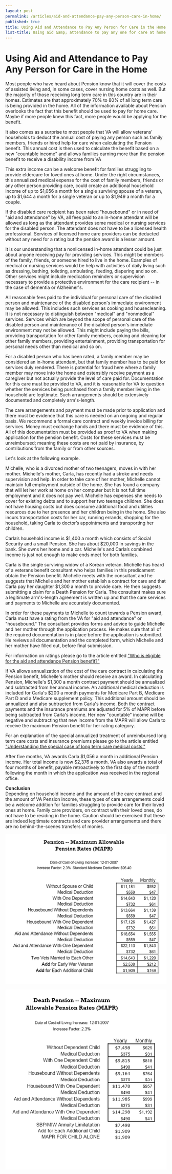 ```yaml
---
layout: post
permalink: /articles/aid-and-attendance-pay-any-person-care-in-home/
published: true
title: Using Aid and Attendance to Pay Any Person for Care in the Home
list-title: Using aid &amp; attendance to pay any one for care at home.
---
```


# Using Aid and Attendance to Pay Any Person for Care in the Home #

Most people who have heard about Pension know that it will cover the costs of assisted living and, in some cases, cover nursing home costs as well. But the majority of those receiving long term care in this country are in their homes. Estimates are that approximately 70% to 80% of all long term care is being provided in the home. All of the information available about Pension overlooks the fact that this benefit should be used to pay for home care. Maybe if more people knew this fact, more people would be applying for the benefit.

It also comes as a surprise to most people that VA will allow veterans’ households to deduct the annual cost of paying any person such as family members, friends or hired help for care when calculating the Pension benefit. This annual cost is then used to calculate the benefit based on a new "countable income" and allows families earning more than the pension benefit to receive a disability income from VA

This extra income can be a welcome benefit for families struggling to provide eldercare for loved ones at home. Under the right circumstances, this annualized medical expense for the cost of family members, friends or any other person providing care, could create an additional household income of up to $1,056 a month for a single surviving spouse of a veteran, up to $1,644 a month for a single veteran or up to $1,949 a month for a couple.

If the disabled care recipient has been rated "housebound" or in need of "aid and attendance" by VA, all fees paid to an in-home attendant will be allowed as long as the attendant provides some medical or nursing services for the disabled person. The attendant does not have to be a licensed health professional. Services of licensed home care providers can be deducted without any need for a rating but the pension award is a lesser amount.

It is our understanding that a nonlicensed in-home attendant could be just about anyone receiving pay for providing services. This might be members of the family, friends, or someone hired to live in the home. Examples of medical or nursing services would be help with activities of daily living such as dressing, bathing, toileting, ambulating, feeding, diapering and so on. Other services might include medication reminders or supervision necessary to provide a protective environment for the care recipient -- in the case of dementia or Alzheimer's.

All reasonable fees paid to the individual for personal care of the disabled person and maintenance of the disabled person's immediate environment may be allowed. This includes such services as cooking and housecleaning. It is not necessary to distinguish between "medical" and "nonmedical" services. Services which are beyond the scope of personal care of the disabled person and maintenance of the disabled person's immediate environment may not be allowed. This might include paying the bills, providing transportation for other family members, cooking and cleaning for other family members, providing entertainment, providing transportation for personal needs other than medical and so on.

For a disabled person who has been rated, a family member may be considered an in-home attendant, but that family member has to be paid for services duly rendered. There is potential for fraud here where a family member may move into the home and ostensibly receive payment as a caregiver but not actually provide the level of care paid for. Documentation for this care must be provided to VA, and it is reasonable for VA to question whether the services being purchased from a family member living in the household are legitimate. Such arrangements should be extensively documented and completely arm's-length.

The care arrangements and payment must be made prior to application and there must be evidence that this care is needed on an ongoing and regular basis. We recommend a formal care contract and weekly invoice billing for services. Money must exchange hands and there must be evidence of this. All of this documentation must be provided as proof to VA when making application for the pension benefit. Costs for these services must be unreimbursed; meaning these costs are not paid by insurance, by contributions from the family or from other sources.

Let's look at the following example.

Michelle, who is a divorced mother of two teenagers, moves in with her mother. Michelle's mother, Carla, has recently had a stroke and needs supervision and help. In order to take care of her mother, Michelle cannot maintain full employment outside of the home. She has found a company that will let her work at home on her computer but it is not full time employment and it does not pay well. Michelle has expenses she needs to cover for existing debts and to support her two teenage children. She does not have housing costs but does consume additional food and utilities resources due to her presence and her children being in the home. She also incurs transportation costs for her car, running errands, shopping for the household, taking Carla to doctor’s appointments and transporting her children.

Carla’s household income is $1,400 a month which consists of Social Security and a small Pension. She has about $20,000 in savings in the bank. She owns her home and a car. Michelle's and Carla’s combined income is just not enough to make ends meet for both families.

Carla is the single surviving widow of a Korean veteran. Michelle has heard of a veterans benefit consultant who helps families in this predicament obtain the Pension benefit. Michelle meets with the consultant and he suggests that Michelle and her mother establish a contract for care and that Carla pay her daughter $1,300 a month to provide care. He then suggests submitting a claim for a Death Pension for Carla. The consultant makes sure a legitimate arm's-length agreement is written up and that the care services and payments to Michelle are accurately documented.

In order for these payments to Michelle to count towards a Pension award, Carla must have a rating from the VA for "aid and attendance" or "housebound." The consultant provides forms and advice to guide Michelle and her mother through the application process. He makes sure that all of the required documentation is in place before the application is submitted. He reviews all documentation and the completed form, which Michelle and her mother have filled out, before final submission.

For information on ratings please go to the article entitled ["Who is eligible for the aid and attendance Pension benefit?"](/Articles/who_eligible_aid_attendance_pension_benefit.htm)

If VA allows annualization of the cost of the care contract in calculating the Pension benefit, Michelle's mother should receive an award. In calculating Pension, Michelle's $1,300 a month contract payment should be annualized and subtracted from her annual income. An additional medical deduction is included for Carla's $200 a month payments for Medicare Part B, Medicare Part D and a Medicare supplement policy. This additional amount should be annualized and also subtracted from Carla's income. Both the contract payments and the insurance premiums are adjusted for 5% of MAPR before being subtracted from Carla's income. Her new "countable" income will be negative and subtracting that new income from the MAPR will allow Carla to receive the maximum Pension benefit for her rating category.

For an explanation of the special annualized treatment of unreimbursed long term care costs and insurance premiums please go to the article entitled ["Understanding the special case of long term care medical costs."](/Articles/understanding_special_case_long_term_care.htm)

After five months, VA awards Carla $1,056 a month in additional Pension income. Her total income is now $2,376 a month. VA also awards a total of four months of benefit, payable retroactively to the first day of the month following the month in which the application was received in the regional office.

**Conclusion**  
Depending on household income and the amount of the care contract and the amount of VA Pension income, these types of care arrangements could be a welcome addition for families struggling to provide care for their loved ones at home. Family care providers, on contract with their loved ones, do not have to be residing in the home. Caution should be exercised that these are indeed legitimate contracts and care provider arrangements and there are no behind-the-scenes transfers of monies.

![](/assets/pension_mapr.gif)

![](/assets/death-pension_mapr.gif)
